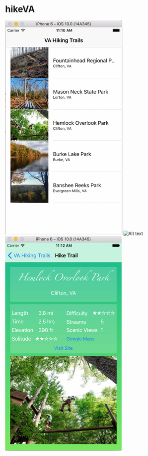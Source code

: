 # hikeVA

![Alt text](https://raw.githubusercontent.com/fsrodriguezm/hikeVA/master/Screenshots/app.png?raw=true "Optional Title")
![Alt text](https://raw.githubusercontent.com/fsrodriguezm/hikeVA/master/Screenshots/app1.png?raw=true "Optional Title")
![Alt text](https://raw.githubusercontent.com/fsrodriguezm/hikeVA/master/Screenshots/app2.png?raw=true "Optional Title")
